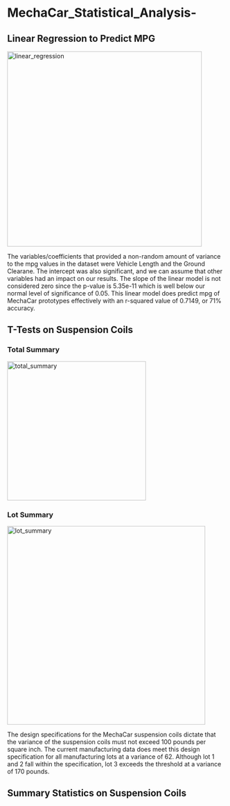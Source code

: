 # MechaCar_Statistical_Analysis-

## Linear Regression to Predict MPG

<img width="449" alt="linear_regression" src="https://user-images.githubusercontent.com/93399107/164127018-f8894a67-698c-4a62-ae5a-fba627b5eedd.PNG">


The variables/coefficients that provided a non-random amount of variance to the mpg values in the dataset were Vehicle Length and the Ground Clearane. The intercept was also significant, and we can assume that other variables had an impact on our results. The slope of the linear model is not considered zero since the p-value is 5.35e-11 which is well below our normal level of significance of 0.05. This linear model does predict mpg of MechaCar prototypes effectively with an r-squared value of 0.7149, or 71% accuracy.


## T-Tests on Suspension Coils

### Total Summary

<img width="320" alt="total_summary" src="https://user-images.githubusercontent.com/93399107/164126665-b7d87168-459f-4391-9e13-2634c05dbb58.PNG">

### Lot Summary

<img width="457" alt="lot_summary" src="https://user-images.githubusercontent.com/93399107/164126694-ccc9d80a-28b5-47ab-8834-af1afc6502e6.PNG">

The design specifications for the MechaCar suspension coils dictate that the variance of the suspension coils must not exceed 100 pounds per square inch. The current manufacturing data does meet this design specification for all manufacturing lots at a variance of 62. Although lot 1 and 2 fall within the specification, lot 3 exceeds the threshold at a variance of 170 pounds.

## Summary Statistics on Suspension Coils




